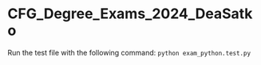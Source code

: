 # CFG_Degree_Exams_2024_DeaSatko
Run the test file with the following command: `python exam_python.test.py`